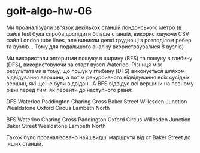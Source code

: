 # goit-algo-hw-06
Ми проаналізуали зв"язок декількох станцій лондонського метро (в файлі test була спроба дослідити більше станцій, використовуючи CSV файл London tube lines, але виникли деякі труднощі з розподілом ребер та вузлів... Тому для подальшого аналізу вкористовувалися 8 вузлів)


Ми використали алгоритми пошуку в ширину (BFS) та пошуку в глибину (DFS), використовуючи за старт вузел Waterloo. 
Різниця між результатами в тому, що пошук у глибину (DFS) виконується шляхом відвідування вершини, а потім рекурсивного відвідування всіх сусідніх вершин, які ще не були відвідані.  А BFS  відвідує всі вершини на певному рівні перед тим, як перейти до наступного рівня:

DFS
Waterloo Paddington Charing Cross Baker Street Willesden Junction Wealdstone Oxford Circus Lambeth North 

BFS
Waterloo Charing Cross Paddington Oxford Circus Willesden Junction Baker Street Wealdstone Lambeth North

Також було проаналізовано найшвидші маршрути від ст Baker Street до інших станцій.